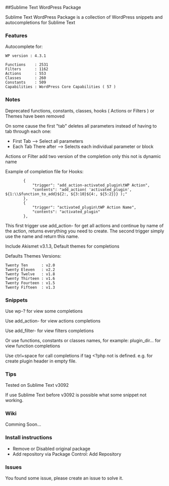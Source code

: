 ##Sublime Text WordPress Package

Sublime Text WordPress Package is a collection of WordPress snippets and autocompletions for Sublime Text

### Features

Autocomplete for:

    WP version : 4.3.1

    Functions    : 2531
    Filters      : 1162
    Actions      : 553
    Classes      : 260
    Constants    : 509
    Capabilities : WordPress Core Capabilities ( 57 )


### Notes

Deprecated functions, constants, classes, hooks ( Actions or Filters ) or Themes have been removed

On some cause the first "tab" deletes all parameters instead of having to tab through each one:

- First Tab --> Select all parameters
- Each Tab There after --> Selects each individual parameter or block

Actions or Filter add two version of the completion only this not is dynamic name

Example of completion file for Hooks:
```
        {
            "trigger": "add_action-activated_plugin\tWP Action",
            "contents": "add_action( 'activated_plugin', ${1:\\$function_to_add}${2:, ${3:10}${4:, ${5:2}}} );"
        },
        {
            "trigger": "activated_plugin\tWP Action Name",
            "contents": "activated_plugin"
        },
```
This first trigger use add_action- for get all actions and continue by name of the action, returns everything you need to create.
The second trigger simply use the name and return this name.

Include Akismet v3.1.3, Default themes for completions

Defaults Themes Versions:

    Twenty Ten      : v2.0
    Twenty Eleven   : v2.2
    Twenty Twelve   : v1.8
    Twenty Thirteen : v1.6
    Twenty Fourteen : v1.5
    Twenty Fifteen  : v1.3

### Snippets

Use wp-? for view some completions

Use add_action- for view actions completions

Use add_filter- for view filters completions

Or use functions, constants or classes names, for example: plugin_dir... for view function completions

Use ctrl+space for call completions if tag <?php not is defined.
e.g. for create plugin header in empty file.

### Tips

Tested on Sublime Text v3092

If use Sublime Text before v3092 is possible what some snippet not working.

### Wiki

Comming Soon...


###  Install instructions

- Remove or Disabled original package
- Add repository via Package Control: Add Repository

### Issues

You found some issue, please create an issue to solve it.
